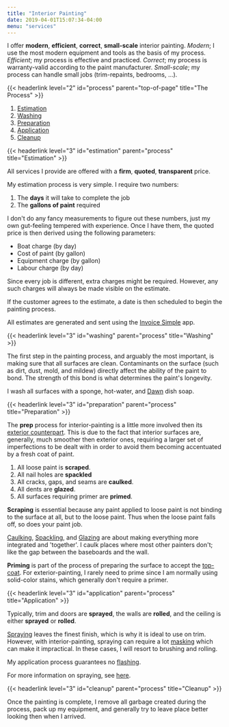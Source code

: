 ```yaml
---
title: "Interior Painting"
date: 2019-04-01T15:07:34-04:00
menu: "services"
---
```


I offer **modern**, **efficient**, **correct**, **small-scale** interior painting.
*Modern*; I use the most modern equipment and tools as the basis
of my process. *Efficient*; my process is effective and practiced.
*Correct*; my process is warranty-valid according to the paint
manufacturer. *Small-scale*; my process can handle small jobs (trim-repaints, bedrooms, ...).

{{< headerlink level="2" id="process" parent="top-of-page" title="The Process" >}}

1. [Estimation](#estimation)
2. [Washing](#washing)
3. [Preparation](#preparation)
4. [Application](#application)
5. [Cleanup](#cleanup)

{{< headerlink level="3" id="estimation" parent="process" title="Estimation" >}}

All services I provide are offered with a **firm**, **quoted**, **transparent** price. 

My estimation process is very simple. I require two numbers:

1. The **days** it will take to complete the job
2. The **gallons of paint** required

I don't do any fancy measurements to figure out these numbers, just my own gut-feeling tempered with experience.
Once I have them, the quoted price is then derived using the following parameters:

* Boat charge (by day)
* Cost of paint (by gallon)
* Equipment charge (by gallon)
* Labour charge (by day)

Since every job is different, extra charges might be required. However, any such charges will always be made visible on the
estimate.

If the customer agrees to the estimate, a date is then scheduled to begin the painting
process.

All estimates are generated and sent using the [Invoice Simple](https://www.invoicesimple.com/) app.

{{< headerlink level="3" id="washing" parent="process" title="Washing" >}}

The first step in the painting process, and arguably the most
important, is making sure that all surfaces are clean. Contaminants
on the surface (such as dirt, dust, mold, and mildew) directly
affect the ability of the paint to bond. The strength of this bond
is what determines the paint's longevity.

I wash all surfaces with a sponge, hot-water, and [Dawn](https://dawn-dish.com/en-us) dish soap.

{{< headerlink level="3" id="preparation" parent="process" title="Preparation" >}}

The **prep** process for interior-painting is a little more involved
then its [exterior counterpart](../exterior-painting#preparation).
This is due to the fact that interior surfaces are, generally, much
smoother then exterior ones, requiring a larger set of imperfections
to be dealt with in order to avoid them becoming accentuated by a
fresh coat of paint.

1. All loose paint is **scraped**. 
2. All nail holes are **spackled** 
3. All cracks, gaps, and seams are **caulked**.
4. All dents are **glazed**.
5. All surfaces requiring primer are **primed**.

**Scraping** is essential because any paint applied to loose paint is not binding to the surface at all, but to the
loose paint. Thus when the loose paint falls off, so does your paint job.

[Caulking](../../resources/glossary#caulking), [Spackling](../../resources/glossary#spackling), and [Glazing](../../resources/glossary#glazing) are about making everything more integrated and 'together'. I caulk places where most other
painters don't; like the gap between the baseboards and the wall.

**Priming** is part of the process of preparing the surface to accept the [top-coat](../../resources/glossary#top-coat). For exterior-painting,
I rarely need to prime since I am normally using solid-color stains, which generally
don't require a primer.

{{< headerlink level="3" id="application" parent="process" title="Application" >}}

Typically, trim and doors are **sprayed**, the walls are **rolled**, and the ceiling is either **sprayed** or **rolled**.

[Spraying](../../resources/spraying) leaves the finest finish, which is why it is ideal to use on trim. However, with interior-painting,
spraying can require a lot [masking](../../resources/glossary#masking) which can make it impractical. In these cases, I will resort
to brushing and rolling.

My application process guarantees no [flashing](../../resources/glossary#flashing).

For more information on spraying, see [here](../../resources/spraying).

{{< headerlink level="3" id="cleanup" parent="process" title="Cleanup" >}}

Once the painting is complete, I remove all garbage created during the process, pack up my equipment,
and generally try to leave place better looking then when I arrived.
